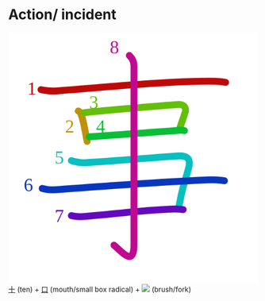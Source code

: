 # Action/ incident
![事](../kanji-colorize/4e8b.svg)
[十](十.md) (ten) + [口](口.md) (mouth/small box radical) + ![](http://www.kanjidamage.com/assets/radsmall/brush-b9ce6d3871bab51c139599dbd68786430d57313f9b51cc9331f86c7216880600.jpg) (brush/fork)